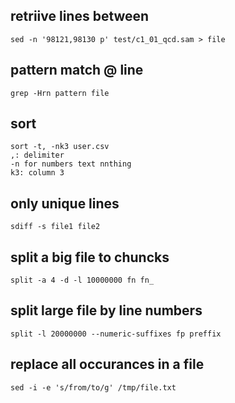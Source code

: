 ## retriive lines between

    sed -n '98121,98130 p' test/c1_01_qcd.sam > file

## pattern match @ line
    grep -Hrn pattern file

## sort  
    sort -t, -nk3 user.csv  
    ,: delimiter  
    -n for numbers text nnthing  
    k3: column 3  

## only unique lines  
    sdiff -s file1 file2  

## split a big file to chuncks

    split -a 4 -d -l 10000000 fn fn_

## split large file by line numbers

    split -l 20000000 --numeric-suffixes fp preffix

## replace all occurances in a file
  
    sed -i -e 's/from/to/g' /tmp/file.txt
